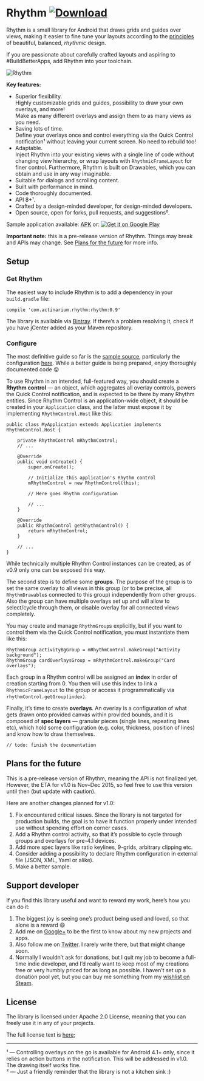 # Rhythm [![Download](https://api.bintray.com/packages/actinarium/maven/rhythm/images/download.svg)](https://bintray.com/actinarium/maven/rhythm/_latestVersion)

Rhythm is a small library for Android that draws grids and guides over views, making it easier to fine tune
your layouts according to the [principles][mdspec] of beautiful, balanced, _rhythmic_ design.

If you are passionate about carefully crafted layouts and aspiring to #BuildBetterApps, add Rhythm into your toolchain.

![Rhythm][heroimg]

**Key features:**

* Superior flexibility.  
  Highly customizable grids and guides, possibility to draw your own overlays, and more!  
  Make as many different overlays and assign them to as many views as you need.
* Saving lots of time.  
  Define your overlays once and control everything via the Quick Control notification¹ without leaving your current screen.
  No need to rebuild too!  
* Adaptable.  
  Inject Rhythm into your existing views with a single line of code without changing view hierarchy, or wrap layouts
  with `RhythmicFrameLayout` for finer control.
  Furthermore, Rhythm is built on Drawables, which you can obtain and use in any way imaginable.  
* Suitable for dialogs and scrolling content.
* Built with performance in mind.
* Code thoroughly documented.
* API 8+¹.
* Crafted by a design-minded developer, for design-minded developers.
* Open source, open for forks, pull requests, and suggestions².

Sample application available: [APK][apk] or:
[![Get it on Google Play](https://developer.android.com/images/brand/en_generic_rgb_wo_45.png)][playstore]

**Important note:** this is a pre-release version of Rhythm. Things may break and APIs may change.
See [Plans for the future](#plans-for-the-future) for more info.

## Setup

### Get Rhythm

The easiest way to include Rhythm is to add a dependency in your `build.gradle` file:

```
compile 'com.actinarium.rhythm:rhythm:0.9'
```

The library is available via [Bintray][bintray]. If there’s a problem resolving it, check if you have jCenter added as your
Maven repository.

### Configure

The most definitive guide so far is the [sample source][samplesrc], particularly the configuration [here][appsrc].
While a better guide is being prepared, enjoy thoroughly documented code :stuck_out_tongue:

To use Rhythm in an intended, full-featured way, you should create a **Rhythm control** — an object, which aggregates
all overlay controls, powers the Quick Control notification, and is expected to be there by many Rhythm entities.
Since Rhythm Control is an application-wide object, it should be created in your `Application` class, and the latter
must expose it by implementing `RhythmControl.Host` like this:

```
public class MyApplication extends Application implements RhythmControl.Host {

    private RhythmControl mRhythmControl;
    // ...

    @Override
    public void onCreate() {
        super.onCreate();

        // Initialize this application's Rhythm control
        mRhythmControl = new RhythmControl(this);

        // Here goes Rhythm configuration

        // ...
    }

    @Override
    public RhythmControl getRhythmControl() {
        return mRhythmControl;
    }

    // ...
}
```

While technically multiple Rhythm Control instances can be created, as of v0.9 only one can be exposed this way.

The second step is to define some **groups**. The purpose of the group is to set the same overlay to all views in this
group (or to be precise, all `RhythmDrawable`s connected to this group) independently from other groups. Also the group
can have multiple overlays set up and will allow to select/cycle through them, or disable overlay for all connected
views completely.

You may create and manage `RhythmGroup`s explicitly, but if you want to control them via the Quick Control notification,
you must instantiate them like this:

```
RhythmGroup activityBgGroup = mRhythmControl.makeGroup("Activity background");
RhythmGroup cardOverlaysGroup = mRhythmControl.makeGroup("Card overlays");
```

Each group in a Rhythm control will be assigned an **index** in order of creation starting from 0. You then will use
this index to link a `RhythmicFrameLayout` to the group or access it programmatically via `rhythmControl.getGroup(index)`.

Finally, it’s time to create **overlays**. An overlay is a configuration of what gets drawn onto provided canvas
within provided bounds, and it is composed of **spec layers** — granular pieces (single lines, repeating lines etc),
which hold some configuration (e.g. color, thickness, position of lines) and know how to draw themselves.

`// todo: finish the documentation`


## Plans for the future

This is a pre-release version of Rhythm, meaning the API is not finalized yet.
However, the ETA for v1.0 is Nov–Dec 2015, so feel free to use this version until then (but update with caution).

Here are another changes planned for v1.0:

1. Fix encountered critical issues. Since the library is not targeted for production builds, the goal is to have it
   function properly under intended use without spending effort on corner cases.
2. Add a Rhythm control activity, so that it’s possible to cycle through groups and overlays for pre-4.1 devices.
3. Add more spec layers like ratio keylines, 9-grids, arbitrary clipping etc.
4. Consider adding a possibility to declare Rhythm configuration in external file (JSON, XML, Yaml or alike).
5. Make a better sample.

## Support developer

If you find this library useful and want to reward my work, here’s how you can do it:

1. The biggest joy is seeing one’s product being used and loved, so that alone is a reward :smile:
2. Add me on [Google+][gplus] to be the first to know about my new projects and apps.
3. Also follow me on [Twitter][twitter]. I rarely write there, but that might change soon.
4. Normally I wouldn’t ask for donations, but I quit my job to become a full-time indie developer, and I’d really want
   to keep most of my creations free or very humbly priced for as long as possible.
   I haven’t set up a donation pool yet, but you can buy me something from my [wishlist on Steam][steam].

## License

The library is licensed under Apache 2.0 License, meaning that you can freely use it in any of your projects.

The full license text is [here][license];

---
¹ — Controlling overlays on the go is available for Android 4.1+ only, since it relies on action buttons
in the notification. This will be addressed in v1.0. The drawing itself works fine.  
² — Just a friendly reminder that the library is not a kitchen sink :)

[mdspec]: http://www.google.com/design/spec/layout/metrics-keylines.html
[bintray]: https://bintray.com/actinarium/maven/rhythm
[license]: https://github.com/Actinarium/Rhythm/blob/master/LICENSE
[apk]: https://github.com/Actinarium/Rhythm/blob/master/sample/sample-release.apk
[playstore]: https://play.google.com/store/apps/details?id=com.actinarium.rhythm.sample
[samplesrc]: https://github.com/Actinarium/Rhythm/tree/master/sample
[appsrc]: https://github.com/Actinarium/Rhythm/blob/master/sample/src/main/java/com/actinarium/rhythm/sample/RhythmShowcaseApplication.java
[gplus]: https://plus.google.com/u/0/+PaulDanyliuk/posts
[twitter]: https://twitter.com/actinarium
[steam]: http://steamcommunity.com/id/actine/wishlist

[heroimg]: https://github.com/Actinarium/Rhythm/blob/master/images/rhythm-v0.9.png
